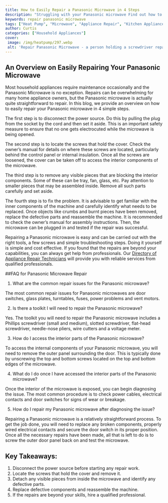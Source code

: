 ```yaml
---
title: How to Easily Repair a Panasonic Microwave in 4 Steps
description: "Struggling with your Panasonic microwave Find out how to easily repair it in four easy steps without the help of a professional or even spending a fortune"
keywords: repair panasonic microwave
tags: ["Heat Pump", "Microwave", "Appliance Repair", "Kitchen Appliances", "Appliance Brand"]
author: Curtis
categories: ["Household Appliances"]
cover: 
 image: /img/heatpump/297.webp
 alt: 'Repair Panasonic Microwave - a person holding a screwdriver repairing the microwave'
---
```

## An Overview on Easily Repairing Your Panasonic Microwave
Most household appliances require maintenance occasionally and the Panasonic Microwave is no exception. Repairs can be overwhelming for many home appliance owners, but the Panasonic microwave is actually quite straightforward to repair. In this blog, we provide an overview on how to easily repair your Panasonic microwave in 4 simple steps.

The first step is to disconnect the power source. Do this by pulling the plug from the socket by the cord and then set it aside. This is an important safety measure to ensure that no one gets electrocuted while the microwave is being opened.

The second step is to locate the screws that hold the cover. Check the owner’s manual for details on where these screws are located, particularly behind the control panel or internal insulation. Once all the screws are loosened, the cover can be taken off to access the interior components of the microwave.

The third step is to remove any visible pieces that are blocking the interior components. Some of these can be tray, fan, glass, etc. Pay attention to smaller pieces that may be assembled inside. Remove all such parts carefully and set aside. 

The fourth step is to fix the problem. It is advisable to get familiar with the inner components of the machine and carefully identify what needs to be replaced. Once objects like crumbs and burnt pieces have been removed, replace the defective parts and reassemble the machine. It is recommended to check the owner’s manual for assembly instructions. Then, the microwave can be plugged in and tested if the repair was successful.

Repairing a Panasonic microwave is easy and can be carried out with the right tools, a few screws and simple troubleshooting steps. Doing it yourself is simple and cost effective. If you found that the repairs are beyond your capabilities, you can always get help from professionals. Our [Directory of Appliance Repair Technicians](./pages/appliance-repair-technicians) will provide you with reliable services from qualified professionals.

##FAQ for Panasonic Microwave Repair

1. What are the common repair issues for the Panasonic microwave?

The most common repair issues for Panasonic microwaves are door switches, glass plates, turntables, fuses, power problems and vent motors.

2. Is there a toolkit I will need to repair the Panasonic microwave? 

Yes. The toolkit you will need to repair the Panasonic microwave includes a Phillips screwdriver (small and medium), slotted screwdriver, flat-head screwdriver, needle-nose pliers, wire cutters and a voltage meter.

3. How do I access the interior parts of the Panasonic microwave?

To access the internal components of your Panasonic microwave, you will need to remove the outer panel surrounding the door. This is typically done by unscrewing the top and bottom screws located on the top and bottom edges of the microwave.

4. What do I do once I have accessed the interior parts of the Panasonic microwave?

Once the interior of the microwave is exposed, you can begin diagnosing the issue. The most common procedure is to check power cables, electrical contacts and door switches for signs of wear or breakage.

5. How do I repair my Panasonic microwave after diagnosing the issue?

Repairing a Panasonic microwave is a relatively straightforward process. To get the job done, you will need to replace any broken components, properly wired electrical contacts and secure the door switch in its proper position. Once all the necessary repairs have been made, all that is left to do is to screw the outer door panel back on and test the microwave.

## Key Takeaways:
1. Disconnect the power source before starting any repair work.
2. Locate the screws that hold the cover and remove it.
3. Detach any visible pieces from inside the microwave and identify any defective parts.
4. Replace defective components and reassemble the machine.
5. If the repairs are beyond your skills, hire a qualified professional.
